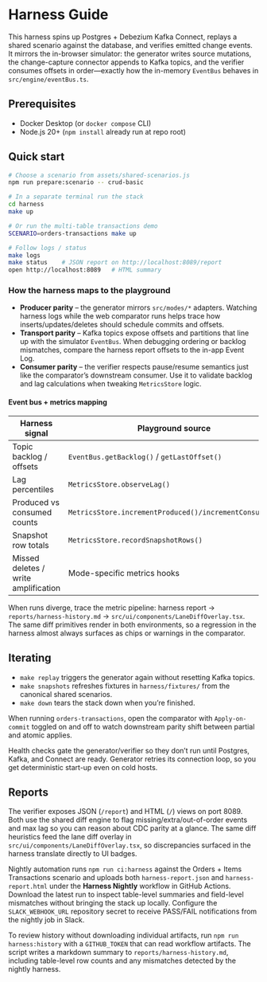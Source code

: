 # Harness Guide

This harness spins up Postgres + Debezium Kafka Connect, replays a shared scenario against the database, and verifies emitted change events. It mirrors the in-browser simulator: the generator writes source mutations, the change-capture connector appends to Kafka topics, and the verifier consumes offsets in order—exactly how the in-memory `EventBus` behaves in `src/engine/eventBus.ts`.

## Prerequisites
- Docker Desktop (or `docker compose` CLI)
- Node.js 20+ (`npm install` already run at repo root)

## Quick start
```bash
# Choose a scenario from assets/shared-scenarios.js
npm run prepare:scenario -- crud-basic

# In a separate terminal run the stack
cd harness
make up

# Or run the multi-table transactions demo
SCENARIO=orders-transactions make up

# Follow logs / status
make logs
make status    # JSON report on http://localhost:8089/report
open http://localhost:8089   # HTML summary
```

### How the harness maps to the playground

- **Producer parity** – the generator mirrors `src/modes/*` adapters. Watching harness logs while the web comparator runs helps trace how inserts/updates/deletes should schedule commits and offsets.
- **Transport parity** – Kafka topics expose offsets and partitions that line up with the simulator `EventBus`. When debugging ordering or backlog mismatches, compare the harness report offsets to the in-app Event Log.
- **Consumer parity** – the verifier respects pause/resume semantics just like the comparator’s downstream consumer. Use it to validate backlog and lag calculations when tweaking `MetricsStore` logic.

#### Event bus + metrics mapping

| Harness signal | Playground source | Where to look |
| --- | --- | --- |
| Topic backlog / offsets | `EventBus.getBacklog()` / `getLastOffset()` | `src/engine/eventBus.ts` and `src/ui/components/MetricsStrip.tsx` |
| Lag percentiles | `MetricsStore.observeLag()` | `src/engine/metrics.ts` and comparator metrics dashboard |
| Produced vs consumed counts | `MetricsStore.incrementProduced()/incrementConsumed()` | Event Log header + metrics strip |
| Snapshot row totals | `MetricsStore.recordSnapshotRows()` | Event Log header + schema walkthrough |
| Missed deletes / write amplification | Mode-specific metrics hooks | Scenario diff overlay + metrics dashboard |

When runs diverge, trace the metric pipeline: harness report → `reports/harness-history.md` → `src/ui/components/LaneDiffOverlay.tsx`. The same diff primitives render in both environments, so a regression in the harness almost always surfaces as chips or warnings in the comparator.

## Iterating
- `make replay` triggers the generator again without resetting Kafka topics.
- `make snapshots` refreshes fixtures in `harness/fixtures/` from the canonical shared scenarios.
- `make down` tears the stack down when you’re finished.

When running `orders-transactions`, open the comparator with `Apply-on-commit` toggled on and off to watch downstream parity shift between partial and atomic applies.

Health checks gate the generator/verifier so they don’t run until Postgres, Kafka, and Connect are ready. Generator retries its connection loop, so you get deterministic start-up even on cold hosts.

## Reports
The verifier exposes JSON (`/report`) and HTML (`/`) views on port 8089. Both use the shared diff engine to flag missing/extra/out-of-order events and max lag so you can reason about CDC parity at a glance. The same diff heuristics feed the lane diff overlay in `src/ui/components/LaneDiffOverlay.tsx`, so discrepancies surfaced in the harness translate directly to UI badges.

Nightly automation runs `npm run ci:harness` against the Orders + Items Transactions scenario and uploads both `harness-report.json` and `harness-report.html` under the **Harness Nightly** workflow in GitHub Actions. Download the latest run to inspect table-level summaries and field-level mismatches without bringing the stack up locally.
Configure the `SLACK_WEBHOOK_URL` repository secret to receive PASS/FAIL notifications from the nightly job in Slack.

To review history without downloading individual artifacts, run `npm run harness:history` with a `GITHUB_TOKEN` that can read workflow artifacts. The script writes a markdown summary to `reports/harness-history.md`, including table-level row counts and any mismatches detected by the nightly harness.
